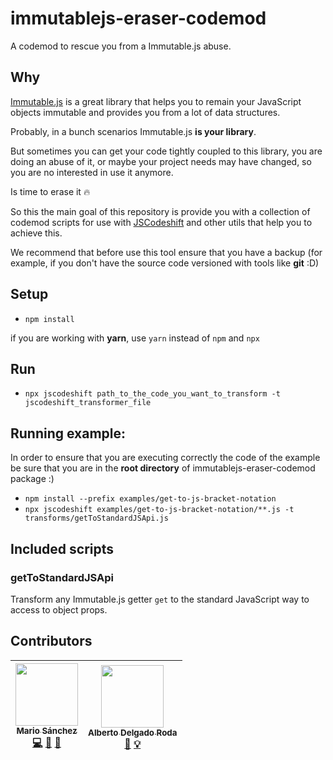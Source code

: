 # immutablejs-eraser-codemod

A codemod to rescue you from a Immutable.js abuse.

## Why

[Immutable.js](https://facebook.github.io/immutable-js/) is a great library that helps you to remain your JavaScript objects immutable and provides you from a lot of data structures.

Probably, in a bunch scenarios Immutable.js **is your library**.

But sometimes you can get your code tightly coupled to this library, you are doing an abuse of it, or maybe your project needs may have changed, so you are no interested in use it anymore.

Is time to erase it :fire:

So this the main goal of this repository is provide you with a collection of codemod scripts for use with
[JSCodeshift](https://github.com/facebook/jscodeshift) and other utils that help you to achieve this.

We recommend that before use this tool ensure that you have a backup (for example, if you don't have the source code versioned with tools like **git** :D)

## Setup

- `npm install`

if you are working with **yarn**, use `yarn` instead of `npm` and `npx`

## Run

- `npx jscodeshift path_to_the_code_you_want_to_transform -t jscodeshift_transformer_file`

## Running example:

 In order to ensure that you are executing correctly the code of the example be sure that you are in the **root directory** of immutablejs-eraser-codemod package :)

- `npm install --prefix examples/get-to-js-bracket-notation`
- `npx jscodeshift examples/get-to-js-bracket-notation/**.js -t transforms/getToStandardJSApi.js`

## Included scripts

### getToStandardJSApi

Transform any Immutable.js getter `get` to the standard JavaScript way to access to object props.

## Contributors

<!-- ALL-CONTRIBUTORS-LIST:START - Do not remove or modify this section -->
<!-- prettier-ignore -->
| [<img src="https://avatars2.githubusercontent.com/u/3275177?v=4" width="100px;"/><br /><sub><b>Mario Sánchez</b></sub>](https://github.com/mariosanchez)<br />[💻](https://github.com/mariosanchez/immutablejs-eraser-codemod/commits?author=mariosanchez "Code") [📖](https://github.com/mariosanchez/immutablejs-eraser-codemod/commits?author=mariosanchez "Documentation") [👀](#review-mariosanchez "Reviewed Pull Requests") | [<img src="https://avatars3.githubusercontent.com/u/15065076?v=4" width="100px;"/><br /><sub><b>Alberto Delgado Roda</b></sub>](https://github.com/devcorpio)<br />[📖](https://github.com/mariosanchez/immutablejs-eraser-codemod/commits?author=devcorpio "Documentation") [💡](#example-devcorpio "Examples") |
| :---: | :---: |
<!-- ALL-CONTRIBUTORS-LIST:END -->